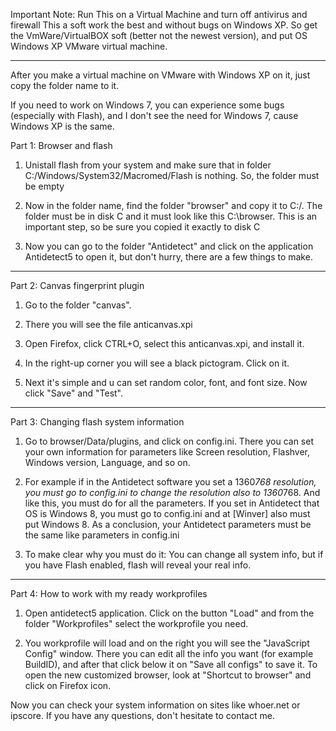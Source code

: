 Important Note: Run This on a Virtual Machine and turn off antivirus and firewall
This a soft work the best and without bugs on Windows XP. So get the VmWare/VirtualBOX soft (better not the newest version), and put OS Windows XP VMware virtual machine. 

*****************************************************************************************************************************************

After you make a virtual machine on VMware with Windows XP on it, just copy the folder name to it. 

If you need to work on Windows 7, you can experience some bugs (especially with Flash), and I don't see the need for Windows 7, cause Windows XP is the same.

Part 1: Browser and flash

1. Unistall flash from your system and make sure that in folder C:/Windows/System32/Macromed/Flash is nothing. So, the folder must be empty
2. Now in the folder name, find the folder "browser" and copy it to C:/. The folder must be in disk C and it must look like this C:\browser. This is an important step, so be sure you copied it exactly to disk C

3. Now you can go to the folder "Antidetect" and click on the application Antidetect5 to open it, but don't hurry, there are a few things to make.

********************************************************************************************************************************************


Part 2: Canvas fingerprint plugin

1. Go to the folder "canvas".

2. There you will see the file anticanvas.xpi

3. Open Firefox, click CTRL+O, select this anticanvas.xpi, and install it. 

4. In the right-up corner you will see a black pictogram. Click on it.

5. Next it's simple and u can set random color, font, and font size. Now click "Save" and "Test". 

********************************************************************************************************************************************

Part 3: Changing flash system information

1. Go to browser/Data/plugins, and click on config.ini. There you can set your own information for parameters like Screen resolution, Flashver, Windows version, Language, and so on.

2. For example if in the Antidetect software you set a 1360*768 resolution, you must go to config.ini to change the resolution also to 1360*768. And like this, you must do for all the parameters. If you set in Antidetect that OS is Windows 8, you must go to config.ini and at [Winver] also must put Windows 8. As a conclusion, your Antidetect parameters must be the same like parameters in config.ini

3. To make clear why you must do it: You can change all system info, but if you have Flash enabled, flash will reveal your real info.

********************************************************************************************************************************************

Part 4: How to work with my ready workprofiles

1. Open antidetect5 application. Click on the button "Load" and from the folder "Workprofiles" select the workprofile you need.

2. You workprofile will load and on the right you will see the "JavaScript Config" window. There you can edit all the info you want (for example BuildID), and after that click below it on "Save all configs" to save it. To open the new customized browser, look at "Shortcut to browser" and click on Firefox icon.


Now you can check your system information on sites like whoer.net or ipscore. If you have any questions, don't hesitate to contact me.
